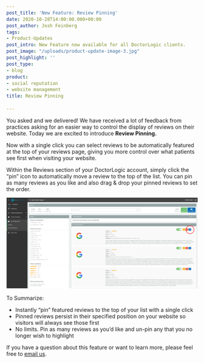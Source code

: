 ```yaml
---
post_title: 'New Feature: Review Pinning'
date: 2020-10-28T14:00:00.000+00:00
post_author: Josh Feinberg
tags:
- Product-Updates
post_intro: New Feature now available for all DoctorLogic clients.
post_image: "/uploads/product-update-image-3.jpg"
post_highlight: ''
post_type:
- blog
product:
- social reputation
- website management
title: Review Pinning

---
```

You asked and we delivered! We have received a lot of feedback from practices asking for an easier way to control the display of reviews on their website. Today we are excited to introduce **Review Pinning.**

Now with a single click you can select reviews to be automatically featured at the top of your reviews page, giving you more control over what patients see first when visiting your website.

Within the Reviews section of your DoctorLogic account, simply click the “pin” icon to automatically move a review to the top of the list. You can pin as many reviews as you like and also drag & drop your pinned reviews to set the order.

![](/uploads/review-screenshot-scrubbed.png)

To Summarize:

* Instantly “pin” featured reviews to the top of your list with a single click
* Pinned reviews persist in their specified position on your website so visitors will always see those first
* No limits. Pin as many reviews as you’d like and un-pin any that you no longer wish to highlight

If you have a question about this feature or want to learn more, please feel free to [email us](mailto:success@doctorlogic.com?subject=Interested%20in%20Review%20Pinning).